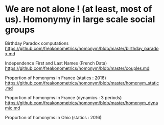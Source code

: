 # We are not alone ! (at least, most of us). Homonymy in large scale social groups 

Birthday Paradox computations https://github.com/freakonometrics/homonym/blob/master/birthday_paradox.md

Independence First and Last Names (French Data) https://github.com/freakonometrics/homonym/blob/master/couples.md

Proportion of homonyms in France (statics : 2016) https://github.com/freakonometrics/homonym/blob/master/homonym_static.md

Proportion of homonyms in France (dynamics : 3 periods) https://github.com/freakonometrics/homonym/blob/master/homonym_dynamic.md

Proportion of homonyms in Ohio (statics : 2016)
